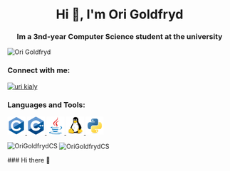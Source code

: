 <h1 align="center">Hi 👋, I'm Ori Goldfryd</h1>
<h3 align="center">Im a 3nd-year Computer Science student at the university</h3>

<p align="left"> <img src="https://komarev.com/ghpvc/?username=urikialy&label=Profile%20views&color=0e75b6&style=flat" alt="Ori Goldfryd" /> </p>

<h3 align="left">Connect with me:</h3>
<p align="left">
<a href="https://www.linkedin.com/in/ori-goldfryd-73503595/" target="blank"><img align="center" src="https://raw.githubusercontent.com/rahuldkjain/github-profile-readme-generator/master/src/images/icons/Social/linked-in-alt.svg" alt="uri kialy" height="30" width="40" /></a>
</p>

<h3 align="left">Languages and Tools:</h3>
<p align="left"> <a href="https://www.cprogramming.com/" target="_blank" rel="noreferrer"> <img src="https://raw.githubusercontent.com/devicons/devicon/master/icons/c/c-original.svg" alt="c" width="40" height="40"/> </a> <a href="https://www.w3schools.com/cpp/" target="_blank" rel="noreferrer"> <img src="https://raw.githubusercontent.com/devicons/devicon/master/icons/cplusplus/cplusplus-original.svg" alt="cplusplus" width="40" height="40"/> </a> <a href="https://www.java.com" target="_blank" rel="noreferrer"> <img src="https://raw.githubusercontent.com/devicons/devicon/master/icons/java/java-original.svg" alt="java" width="40" height="40"/> </a> <a href="https://www.linux.org/" target="_blank" rel="noreferrer"> <img src="https://raw.githubusercontent.com/devicons/devicon/master/icons/linux/linux-original.svg" alt="linux" width="40" height="40"/> </a> <a href="https://www.python.org" target="_blank" rel="noreferrer"> <img src="https://raw.githubusercontent.com/devicons/devicon/master/icons/python/python-original.svg" alt="python" width="40" height="40"/> </a> </p>

<p><img align="left" src="https://github-readme-stats.vercel.app/api/top-langs?username=UriKialy&show_icons=true&locale=en&layout=compact" alt="OriGoldfrydCS" /></p>

<p>&nbsp;<img align="center" src="https://github-readme-stats.vercel.app/api?username=UriKialy&show_icons=true&locale=en" alt="OriGoldfrydCS" /></p>
### Hi there 👋

<!--
**OriGoldfrydCS/OriGoldfrydCS** is a ✨ _special_ ✨ repository because its `README.md` (this file) appears on your GitHub profile.

Here are some ideas to get you started:

- 🔭 I’m currently working on ...
- 🌱 I’m currently learning ...
- 👯 I’m looking to collaborate on ...
- 🤔 I’m looking for help with ...
- 💬 Ask me about ...
- 📫 How to reach me: ...
- 😄 Pronouns: ...
- ⚡ Fun fact: ...
-->
